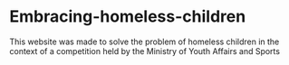 # Embracing-homeless-children
This website was made to solve the problem of homeless children in the context of a competition held by the Ministry of Youth Affairs and Sports
